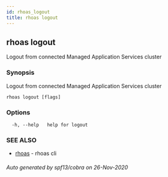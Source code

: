 ```yaml
---
id: rhoas_logout
title: rhoas logout
---
```

## rhoas logout

Logout from connected Managed Application Services cluster

### Synopsis

Logout from connected Managed Application Services cluster

```
rhoas logout [flags]
```

### Options

```
  -h, --help   help for logout
```

### SEE ALSO

* [rhoas](rhoas.md)	 - rhoas cli

###### Auto generated by spf13/cobra on 26-Nov-2020
